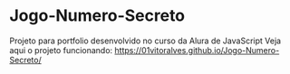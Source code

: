# Jogo-Numero-Secreto
Projeto para portfolio desenvolvido no curso da Alura de JavaScript
Veja aqui o projeto funcionando: https://01vitoralves.github.io/Jogo-Numero-Secreto/
